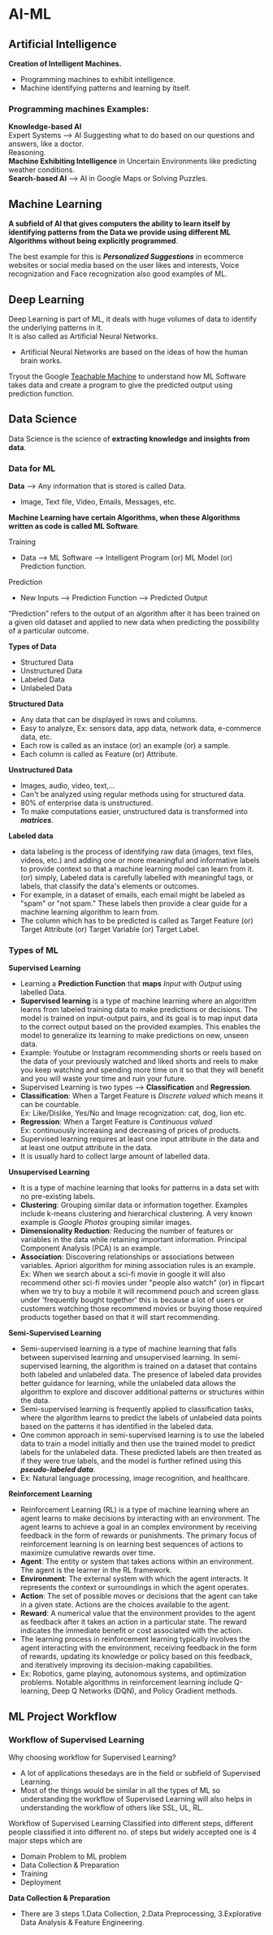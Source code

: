 # AI-ML
## Artificial Intelligence
**Creation of Intelligent Machines.**
- Programming machines to exhibit intelligence.
- Machine identifying patterns and learning by itself.
### Programming machines Examples:
**Knowledge-based AI**\
Expert Systems --> AI Suggesting what to do based on our questions and answers, like a doctor.\
Reasoning.\
**Machine Exhibiting Intelligence** in Uncertain Environments like predicting weather conditions.\
**Search-based AI** --> AI in Google Maps or Solving Puzzles.
## Machine Learning
**A subfield of AI that gives computers the ability to learn itself by identifying patterns from the Data we provide using different ML Algorithms without being explicitly programmed**.

The best example for this is ***Personalized Suggestions*** in ecommerce websites or social media based on the user likes and interests, Voice recognization and Face recognization also good examples of ML.
## Deep Learning
Deep Learning is part of ML, it deals with huge volumes of data to identify the underlying patterns in it.\
It is also called as Artificial Neural Networks.
- Artificial Neural Networks are based on the ideas of how the human brain works.

Tryout the Google [Teachable Machine](https://teachablemachine.withgoogle.com/) to understand how ML Software takes data and create a program to give the predicted output using prediction function.
## Data Science
Data Science is the science of **extracting knowledge and insights from data**.
### Data for ML
**Data** --> Any information that is stored is called Data.
- Image, Text file, Video, Emails, Messages, etc.

**Machine Learning have certain Algorithms, when these Algorithms written as code is called ML Software**.

Training
- Data --> ML Software --> Intelligent Program (or) ML Model (or) Prediction function.

Prediction
- New Inputs --> Prediction Function --> Predicted Output

“Prediction” refers to the output of an algorithm after it has been trained on a given old dataset and applied to new data when predicting the possibility of a particular outcome.

**Types of Data**
- Structured Data
- Unstructured Data
- Labeled Data
- Unlabeled Data

**Structured Data**
- Any data that can be displayed in rows and columns.
- Easy to analyze, Ex: sensors data, app data, network data, e-commerce data, etc.
- Each row is called as an instace (or) an example (or) a sample.
- Each column is called as Feature (or) Attribute.

**Unstructured Data**
- Images, audio, video, text,...
- Can't be analyzed using regular methods using for structured data.
- 80% of enterprise data is unstructured.
- To make computations easier, unstructured data is transformed into ***matrices***.

**Labeled data**
- data labeling is the process of identifying raw data (images, text files, videos, etc.) and adding one or more meaningful and informative labels to provide context so that a machine learning model can learn from it. (or) simply, Labeled data is carefully labelled with meaningful tags, or labels, that classify the data's elements or outcomes.
- For example, in a dataset of emails, each email might be labeled as "spam" or "not spam." These labels then provide a clear guide for a machine learning algorithm to learn from.
- The column which has to be predicted is called as Target Feature (or) Target Attribute (or) Target Variable (or) Target Label.
### Types of ML
**Supervised Learning**
- Learning a **Prediction Function** that **maps** *Input* with *Output* using labelled Data.
- **Supervised learning** is a type of machine learning where an algorithm learns from labeled training data to make predictions or decisions. The model is trained on input-output pairs, and its goal is to map input data to the correct output based on the provided examples. This enables the model to generalize its learning to make predictions on new, unseen data.
- Example: Youtube or Instagram recommending shorts or reels based on the data of your previously watched and liked shorts and reels to make you keep watching and spending more time on it so that they will benefit and you will waste your time and ruin your future.
- Supervised Learning is two types --> **Classification** and **Regression**.
- **Classification**: When a Target Feature is *Discrete valued* which means it can be countable.<br/> Ex: Like/Dislike, Yes/No and Image recognization: cat, dog, lion etc.
- **Regression**: When a Target Feature is *Continuous valued*<br/>
Ex: continuously increasing and decreasing of prices of products.
- Supervised learning requires at least one input attribute in the data and at least one output attribute in the data.
- It is usually hard to collect large amount of labelled data.

**Unsupervised Learning**
- It is a type of machine learning that looks for patterns in a data set with no pre-existing labels.
- **Clustering**: Grouping similar data or information together. Examples include k-means clustering and hierarchical clustering. A very known example is *Google Photos* grouping similar images.
- **Dimensionality Reduction**: Reducing the number of features or variables in the data while retaining important information. Principal Component Analysis (PCA) is an example.
- **Association**: Discovering relationships or associations between variables. Apriori algorithm for mining association rules is an example.<br/>
Ex: When we search about a sci-fi movie in google it will also recommend other sci-fi movies under "people also watch" (or) in flipcart when we try to buy a mobile it will recommend pouch and screen glass under 'frequently bought together' this is because a lot of users or customers watching those recommend movies or buying those required products together based on that it will start recommending.

**Semi-Supervised Learning**
- Semi-supervised learning is a type of machine learning that falls between supervised learning and unsupervised learning. In semi-supervised learning, the algorithm is trained on a dataset that contains both labeled and unlabeled data. The presence of labeled data provides better guidance for learning, while the unlabeled data allows the algorithm to explore and discover additional patterns or structures within the data.
- Semi-supervised learning is frequently applied to classification tasks, where the algorithm learns to predict the labels of unlabeled data points based on the patterns it has identified in the labeled data.
- One common approach in semi-supervised learning is to use the labeled data to train a model initially and then use the trained model to predict labels for the unlabeled data. These predicted labels are then treated as if they were true labels, and the model is further refined using this ***pseudo-labeled data***.
- Ex: Natural language processing, image recognition, and healthcare.

**Reinforcement Learning**
- Reinforcement Learning (RL) is a type of machine learning where an agent learns to make decisions by interacting with an environment. The agent learns to achieve a goal in an complex environment by receiving feedback in the form of rewards or punishments. The primary focus of reinforcement learning is on learning best sequences of actions to maximize cumulative rewards over time.
- **Agent**: The entity or system that takes actions within an environment. The agent is the learner in the RL framework.
- **Environment**: The external system with which the agent interacts. It represents the context or surroundings in which the agent operates.
- **Action**: The set of possible moves or decisions that the agent can take in a given state. Actions are the choices available to the agent.
- **Reward**: A numerical value that the environment provides to the agent as feedback after it takes an action in a particular state. The reward indicates the immediate benefit or cost associated with the action.
- The learning process in reinforcement learning typically involves the agent interacting with the environment, receiving feedback in the form of rewards, updating its knowledge or policy based on this feedback, and iteratively improving its decision-making capabilities.
- Ex: Robotics, game playing, autonomous systems, and optimization problems. Notable algorithms in reinforcement learning include Q-learning, Deep Q Networks (DQN), and Policy Gradient methods.
## ML Project Workflow
### Workflow of Supervised Learning
Why choosing workflow for Supervised Learning?
- A lot of applications thesedays are in the field or subfield of Supervised Learning.
- Most of the things would be similar in all the types of ML so understanding the workflow of Supervised Learning will also helps in understanding the workflow of others like SSL, UL, RL.

Workflow of Supervised Learning Classified into different steps, different people classified it into different no. of steps but widely accepted one is 4 major steps which are
- Domain Problem to ML problem
- Data Collection & Preparation
- Training
- Deployment

**Data Collection & Preparation**
- There are 3 steps 1.Data Collection, 2.Data Preprocessing, 3.Explorative Data Analysis & Feature Engineering.



